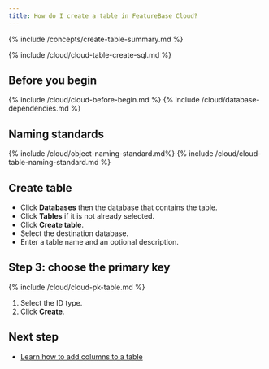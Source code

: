 ```yaml
---
title: How do I create a table in FeatureBase Cloud?
---
```


{% include /concepts/create-table-summary.md %}

{% include /cloud/cloud-table-create-sql.md %}

## Before you begin

{% include /cloud/cloud-before-begin.md %}
{% include /cloud/database-dependencies.md %}

## Naming standards

{% include /cloud/object-naming-standard.md%}
{% include /cloud/cloud-table-naming-standard.md %}

## Create table

* Click **Databases** then the database that contains the table.
* Click **Tables** if it is not already selected.
* Click **Create table**.
* Select the destination database.
* Enter a table name and an optional description.

## Step 3: choose the primary key

{% include /cloud/cloud-pk-table.md %}

1. Select the ID type.
2. Click **Create**.

## Next step

* [Learn how to add columns to a table](/cloud/cloud-tables/cloud-table-add-column)
